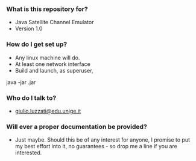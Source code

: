 ### What is this repository for? ###

* Java Satellite Channel Emulator
* Version 1.0

### How do I get set up? ###

* Any linux machine will do.
* At least one network interface
* Build and launch, as superuser, 

java -jar <name>.jar

### Who do I talk to? ###

* giulio.luzzati@edu.unige.it

### Will ever a proper documentation be provided? ###

* Just maybe. Should this be of any interest for anyone, I promise to put my best effort into it, no guarantees - so drop me a line if you are interested.